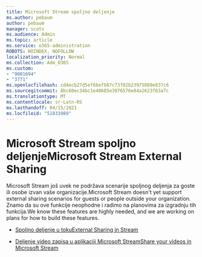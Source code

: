 ```yaml
---
title: Microsoft Stream spoljno deljenje
ms.author: pebaum
author: pebaum
manager: scotv
ms.audience: Admin
ms.topic: article
ms.service: o365-administration
ROBOTS: NOINDEX, NOFOLLOW
localization_priority: Normal
ms.collection: Adm_O365
ms.custom:
- "9001694"
- "3771"
ms.openlocfilehash: cd4ecb27d5ef6befb87c73f02b23975089e837c6
ms.sourcegitcommit: 8bc60ec34bc1e40685e3976576e04a2623f63a7c
ms.translationtype: MT
ms.contentlocale: sr-Latn-RS
ms.lasthandoff: 04/15/2021
ms.locfileid: "51833989"
---
```

# <a name="microsoft-stream-external-sharing"></a><span data-ttu-id="d1f77-102">Microsoft Stream spoljno deljenje</span><span class="sxs-lookup"><span data-stu-id="d1f77-102">Microsoft Stream External Sharing</span></span>

<span data-ttu-id="d1f77-103">Microsoft Stream još uvek ne podržava scenarije spoljnog deljenja za goste ili osobe izvan vaše organizacije.</span><span class="sxs-lookup"><span data-stu-id="d1f77-103">Microsoft Stream doesn't yet support external sharing scenarios for guests or people outside your organization.</span></span> <span data-ttu-id="d1f77-104">Znamo da su ove funkcije neophodne i radimo na planovima za izgradnju tih funkcija.</span><span class="sxs-lookup"><span data-stu-id="d1f77-104">We know these features are highly needed, and we are working on plans for how to build these features.</span></span>

- [<span data-ttu-id="d1f77-105">Spoljno deljenje u toku</span><span class="sxs-lookup"><span data-stu-id="d1f77-105">External Sharing in Stream</span></span>](https://docs.microsoft.com/stream/portal-share-video#external-sharing)

- [<span data-ttu-id="d1f77-106">Deljenje video zapisa u aplikaciji Microsoft Stream</span><span class="sxs-lookup"><span data-stu-id="d1f77-106">Share your videos in Microsoft Stream</span></span>](https://docs.microsoft.com/stream/portal-share-video)
